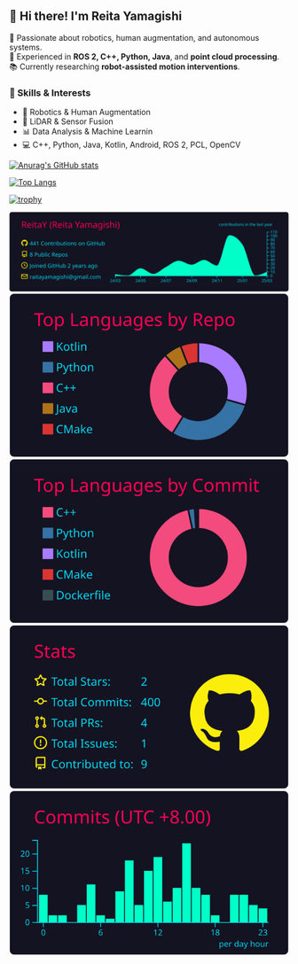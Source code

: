 ## 👋 Hi there! I'm Reita Yamagishi

🚀 Passionate about robotics, human augmentation, and autonomous systems.  
🔧 Experienced in **ROS 2, C++, Python, Java**, and **point cloud processing**.  
📚 Currently researching **robot-assisted motion interventions**.  

### 🔧 Skills & Interests
- 🤖 Robotics & Human Augmentation
- 📡 LiDAR & Sensor Fusion
- 📊 Data Analysis & Machine Learnin
- 💻 C++, Python, Java, Kotlin, Android, ROS 2, PCL, OpenCV
  
[![Anurag's GitHub stats](https://github-readme-stats.vercel.app/api?username=ReitaY&theme=dark)](https://github.com/anuraghazra/github-readme-stats)

[![Top Langs](https://github-readme-stats.vercel.app/api/top-langs/?username=ReitaY&theme=dark&layout=donut)](https://github.com/anuraghazra/github-readme-stats)

[![trophy](https://github-profile-trophy.vercel.app/?username=ReitaY&theme=onedark)](https://github.com/ryo-ma/github-profile-trophy)

[![](https://raw.githubusercontent.com/ReitaY/ReitaY/main/profile-summary-card-output/2077/0-profile-details.svg)](https://github.com/vn7n24fzkq/github-profile-summary-cards)
[![](https://raw.githubusercontent.com/ReitaY/ReitaY/main/profile-summary-card-output/2077/1-repos-per-language.svg)](https://github.com/vn7n24fzkq/github-profile-summary-cards) [![](https://raw.githubusercontent.com/ReitaY/ReitaY/main/profile-summary-card-output/2077/2-most-commit-language.svg)](https://github.com/vn7n24fzkq/github-profile-summary-cards)
[![](https://raw.githubusercontent.com/ReitaY/ReitaY/main/profile-summary-card-output/2077/3-stats.svg)](https://github.com/vn7n24fzkq/github-profile-summary-cards) [![](https://raw.githubusercontent.com/ReitaY/ReitaY/main/profile-summary-card-output/2077/4-productive-time.svg)](https://github.com/vn7n24fzkq/github-profile-summary-cards)
